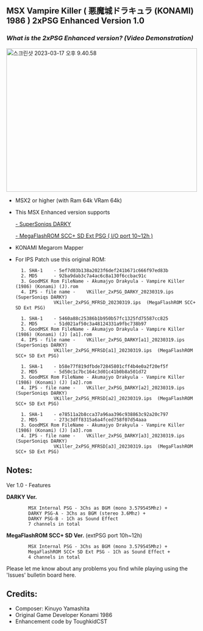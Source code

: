 ## MSX Vampire Killer (  悪魔城ドラキュラ (KONAMI) 1986 ) 2xPSG Enhanced Version 1.0

### *What is the 2xPSG Enhanced version? (Video Demonstration)*
<a data-flickr-embed="true" href="https://youtu.be/wHrUKseRUeI" title="스크린샷 2023-03-17 오후 9.40.58"><img src="https://live.staticflickr.com/65535/52754150952_8826c6c418_w.jpg" width="500" height="377" alt="스크린샷 2023-03-17 오후 9.40.58"/></a>


- MSX2 or higher (with Ram 64k VRam 64k) 
	
- This MSX Enhanced version supports 

	[- SuperSoniqs DARKY](https://www.msx.org/wiki/SuperSoniqs_Darky) 
     
	[- MegaFlashROM SCC+ SD Ext PSG ( I/O port 10~12h )](https://www.msx.org/wiki/MSX_Cartridge_Shop_MegaFlashROM_SCC%2B_SD)
			    

- KONAMI Megarom Mapper
	
- For IPS Patch use this original ROM:

		1. SHA-1	- 5ef7d03b138a2023f6def241b671c666f97ed83b
		2. MD5	  	- 92ba9dab3c7a4ac6c8a130f6ccbac91c
		3. GoodMSX Rom FileName - Akumajyo Drakyula - Vampire Killer (1986) (Konami) (J).rom
		4. IPS - file name - 	VKiller_2xPSG_DARKY_20230319.ips  (SuperSoniqs DARKY)
					VKiller_2xPSG_MFRSD_20230319.ips  (MegaFlashROM SCC+ SD Ext PSG)
					
		1. SHA-1	- 5460a88c25386b1b950b57fc1325fd75587cc825
		2. MD5	  	- 51d021af50c3a48124331a9fbc738b97
		3. GoodMSX Rom FileName - Akumajyo Drakyula - Vampire Killer (1986) (Konami) (J) [a1].rom
		4. IPS - file name - 	VKiller_2xPSG_DARKY[a1]_20230319.ips  (SuperSoniqs DARKY)
					VKiller_2xPSG_MFRSD[a1]_20230319.ips  (MegaFlashROM SCC+ SD Ext PSG)

		1. SHA-1	- b58e77f819dfbde72845801cff4b4e0a2f20ef5f
		2. MD5	  	- 5d50c1c7bc164c3d01c41b0b8a501d72
		3. GoodMSX Rom FileName - Akumajyo Drakyula - Vampire Killer (1986) (Konami) (J) [a2].rom
		4. IPS - file name - 	VKiller_2xPSG_DARKY[a2]_20230319.ips  (SuperSoniqs DARKY)
					VKiller_2xPSG_MFRSD[a2]_20230319.ips  (MegaFlashROM SCC+ SD Ext PSG)

		1. SHA-1	- e78511a2b8cca37a96aa396c938863c92a20c797
		2. MD5	  	- 273c3dff8315a6a4fced758f07d54aaa
		3. GoodMSX Rom FileName - Akumajyo Drakyula - Vampire Killer (1986) (Konami) (J) [a3].rom
		4. IPS - file name - 	VKiller_2xPSG_DARKY[a3]_20230319.ips  (SuperSoniqs DARKY)
					VKiller_2xPSG_MFRSD[a3]_20230319.ips  (MegaFlashROM SCC+ SD Ext PSG)


## Notes:

Ver 1.0 - Features 

**DARKY Ver.**

            MSX Internal PSG - 3Chs as BGM (mono 3.579545Mhz) + 
            DARKY PSG-A - 3Chs as BGM (stereo 3.6Mhz) +
            DARKY PSG-B - 1Ch as Sound Effect 
            7 channels in total

**MegaFlashROM SCC+ SD Ver.**  (extPSG port 10h~12h)

            MSX Internal PSG - 3Chs as BGM (mono 3.579545Mhz) +
            MegaFlashROM SCC+ SD Ext PSG - 1Ch as Sound Effect +
            4 channels in total

Please let me know about any problems you find while playing using the 'Issues' bulletin board here.
    	

## Credits:

- Composer: Kinuyo Yamashita
- Original Game Developer Konami 1986
- Enhancement code by ToughkidCST 

